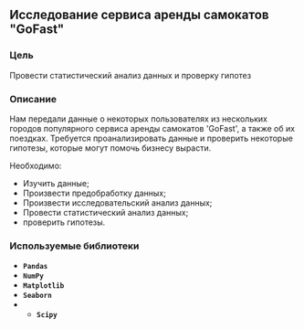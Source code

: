 ## Исследование сервиса аренды самокатов "GoFast"

### Цель

Провести статистический анализ данных и проверку гипотез

### Описание

Нам передали данные о некоторых пользователях из нескольких городов популярного сервиса аренды самокатов 'GoFast', а также об их поездках. Требуется проанализировать данные и проверить некоторые гипотезы, которые могут помочь бизнесу вырасти.

Необходимо:
* Изучить данные;
* Произвести предобработку данных;
* Произвести исследовательский анализ данных;
* Провести статистический анализ данных;
* проверить гипотезы.

### Используемые библиотеки
- **`Pandas`**
- **`NumPy`**
- **`Matplotlib`**
- **`Seaborn`**
- - **`Scipy`**
